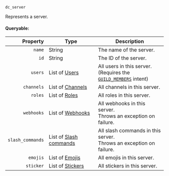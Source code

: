 `dc_server`

Represents a server.

#### Queryable:

| Property         | Type                        | Description                                                             |
|-----------------:|-----------------------------|-------------------------------------------------------------------------|
| `name`           | String                      | The name of the server.                                                 |
| `id`             | String                      | The ID of the server.                                                   |
| `users`          | List of [Users][1]          | All users in this server.<br>(Requires the [`GUILD_MEMBERS`][8] intent) |
| `channels`       | List of [Channels][2]       | All channels in this server.                                            |
| `roles`          | List of [Roles][3]          | All roles in this server.                                               |
| `webhooks`       | List of [Webhooks][4]       | All webhooks in this server.<br>Throws an exception on failure.         |
| `slash_commands` | List of [Slash commands][5] | All slash commands in this server.<br>Throws an exception on failure.   |
| `emojis`         | List of [Emojis][6]         | All emojis in this server.                                              |
| `sticker`        | List of [Stickers][7]       | All stickers in this server.                                            |

[1]: /values/user.md
[2]: /values/channel.md
[3]: /values/role.md
[4]: /values/webhook.md
[5]: /values/commands/slash-command.md
[6]: /values/emoji.md
[7]: /values/sticker.md

[8]: /setup.md#using-intents